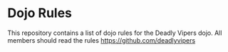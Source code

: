 Dojo Rules
==========

This repository contains a list of dojo rules for the Deadly Vipers dojo.
All members should read the rules
https://github.com/deadlyvipers
